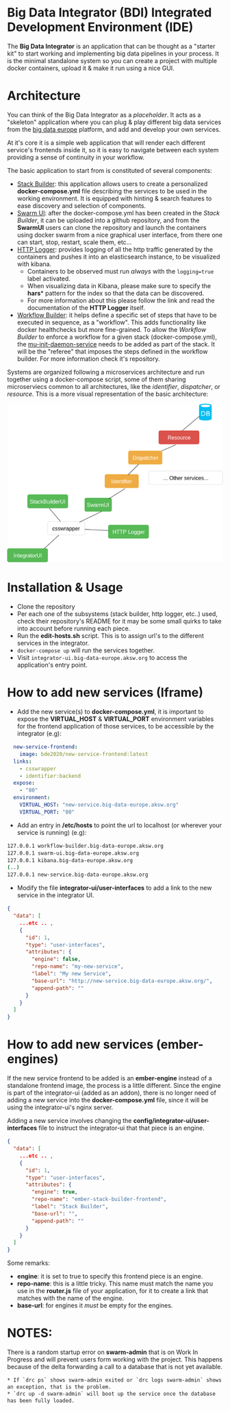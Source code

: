# Big Data Integrator (BDI) Integrated Development Environment (IDE)

The **Big Data Integrator** is an application that can be thought as a "starter kit" to start working and implementing big data pipelines in your process. It is the minimal standalone system so you can create a project with multiple docker containers, upload it & make it run using a nice GUI.

# Architecture

You can think of the Big Data Integrator as a *placeholder*. It acts as a "skeleton" application where you can plug & play different big data services from the [big data europe](https://github.com/big-data-europe) platform, and add and develop your own services.

At it's core it is a simple web application that will render each different service's frontends inside it, so it is easy to navigate between each system providing a sense of continuity in your workflow.

The basic application to start from is constituted of several components:

  * [Stack Builder](https://github.com/big-data-europe/app-stack-builder): this application allows users to create a personalized **docker-compose.yml** file describing the services to be used in the working environment. It is equipped with hinting & search features to ease discovery and selection of components.
  * [Swarm UI](https://github.com/big-data-europe/app-swarm-ui): after the docker-compose.yml has been created in the *Stack Builder*, it can be uploaded into a github repository, and from the **SwarmUI** users can clone the repository and launch the containers using docker swarm from a nice graphical user interface, from there one can start, stop, restart, scale them, etc...
  * [HTTP Logger](https://github.com/big-data-europe/app-http-logger): provides logging of all the http traffic generated by the containers and pushes it into an elasticsearch instance, to be visualized with kibana.
    * Containers to be observed must run *always* with the `logging=true` label activated.
    * When visualizing data in Kibana, please make sure to specify the **hars*** pattern for the index so that the data can be discovered.
    * For more information about this please follow the link and read the documentation of the **HTTP Logger** itself.
  * [Workflow Builder](https://github.com/big-data-europe/app-pipeline-builder): it helps define a specific set of steps that have to be executed in sequence, as a "workflow". This adds functionality like docker healthchecks but more fine-grained. To allow the *Workflow Builder* to enforce a workflow for a given stack (docker-compose.yml), the [mu-init-daemon-service](https://github.com/big-data-europe/mu-init-daemon-service) needs to be added as part of the stack. It will be the "referee" that imposes the steps defined in the workflow builder. For more information check it's repository.


Systems are organized following a microservices architecture and run together using a docker-compose script, some of them sharing microserviecs common to all architectures, like the *identifier*, *dispatcher*, or *resource*. This is a more visual representation of the basic architecture:


  ![bdi-arch.png](bdi-arch.png)


# Installation & Usage

  * Clone the repository
  * Per each one of the subsystems (stack builder, http logger, etc..) used, check their repository's README for it may be some small quirks to take into account before running each piece.
  * Run the **edit-hosts.sh** script. This is to assign url's to the different services in the integrator.
  * `docker-compose up` will run the services together.
  * Visit `integrator-ui.big-data-europe.aksw.org` to access the application's entry point.


# How to add new services (Iframe)

  * Add the new service(s) to **docker-compose.yml**, it is important to expose the **VIRTUAL_HOST** & **VIRTUAL_PORT** environment variables for the frontend application of those services, to be accessible by the integrator (e.g):

  ```yml
    new-service-frontend:
      image: bde2020/new-service-frontend:latest
    links:
      - csswrapper
      - identifier:backend
    expose:
      - "80"
    environment:
      VIRTUAL_HOST: "new-service.big-data-europe.aksw.org"
      VIRTUAL_PORT: "80"
  ```

  * Add an entry in **/etc/hosts** to point the url to localhost (or wherever your service is running) (e.g):

  ```sh
  127.0.0.1 workflow-builder.big-data-europe.aksw.org
  127.0.0.1 swarm-ui.big-data-europe.aksw.org
  127.0.0.1 kibana.big-data-europe.aksw.org
  (..)
  127.0.0.1 new-service.big-data-europe.aksw.org
  ```

  * Modify the file **integrator-ui/user-interfaces** to add a link to the new service in the integrator UI.

  ```json
  {
    "data": [
      ...etc .. ,
      {
        "id": 1,
        "type": "user-interfaces",
        "attributes": {
          "engine": false,
          "repo-name": "my-new-service",
          "label": "My new Service",
          "base-url": "http://new-service.big-data-europe.aksw.org/",
          "append-path": ""
        }
      }
    ]
  }
  ```


# How to add new services (ember-engines)

If the new service frontend to be added is an **ember-engine** instead of a standalone frontend image, the process is a little different. Since the engine is part of the integrator-ui (added as an addon), there is no longer need of adding a new service into the **docker-compose.yml** file, since it will be using the integrator-ui's nginx server.

Adding a new service involves changing the **config/integrator-ui/user-interfaces** file to instruct the integrator-ui that that piece is an engine.

```json
{
  "data": [
    ...etc .. ,
    {
      "id": 1,
      "type": "user-interfaces",
      "attributes": {
        "engine": true,
        "repo-name": "ember-stack-builder-frontend",
        "label": "Stack Builder",
        "base-url": "",
        "append-path": ""
      }
    }
  ]
}
```

Some remarks:

  * **engine**: it is set to true to specify this frontend piece is an engine.
  * **repo-name**: this is a little tricky. This name must match the name you use in the **router.js** file of your application, for it to create a link that matches with the name of the engine.
  * **base-url**: for engines it *must* be empty for the engines.

# NOTES:

There is a random startup error on **swarm-admin** that is on Work In Progress and will prevent users form working with the project. This happens because of the delta forwarding a call to a database that is not yet available. 

	* If `drc ps` shows swarm-admin exited or `drc logs swarm-admin` shows an exception, that is the problem.
	* `drc up -d swarm-admin` will boot up the service once the database has been fully loaded.
